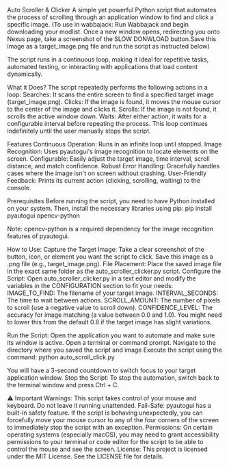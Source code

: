 Auto Scroller & Clicker
A simple yet powerful Python script that automates the process of scrolling through an application window to find and click a specific image. 
(To use in wabbajack: Run Wabbajack and begin downloading your modlist. Once a new window opens, redirecting you onto Nexus page, take a screenshot of the SLOW DONWLOAD button.Save this image as a target_image.png file and run the script as instructed below)

The script runs in a continuous loop, making it ideal for repetitive tasks, automated testing, or interacting with applications that load content dynamically.

What it Does?
The script repeatedly performs the following actions in a loop:
Searches: It scans the entire screen to find a specified target image (target_image.png).
Clicks: If the image is found, it moves the mouse cursor to the center of the image and clicks it.
Scrolls: If the image is not found, it scrolls the active window down.
Waits: After either action, it waits for a configurable interval before repeating the process.
This loop continues indefinitely until the user manually stops the script.

Features
Continuous Operation: Runs in an infinite loop until stopped.
Image Recognition: Uses pyautogui's image recognition to locate elements on the screen.
Configurable: Easily adjust the target image, time interval, scroll distance, and match confidence.
Robust Error Handling: Gracefully handles cases where the image isn't on screen without crashing.
User-Friendly Feedback: Prints its current action (clicking, scrolling, waiting) to the console.


Prerequisites
Before running the script, you need to have Python installed on your system. 
Then, install the necessary libraries using pip:
pip install pyautogui opencv-python

Note: opencv-python is a required dependency for the image recognition features of pyautogui.

How to Use:
Capture the Target Image: Take a clear screenshot of the button, icon, or element you want the script to click. Save this image as a .png file (e.g., target_image.png).
File Placement: Place the saved image file in the exact same folder as the auto_scroller_clicker.py script.
Configure the Script: Open auto_scroller_clicker.py in a text editor and modify the variables in the CONFIGURATION section to fit your needs:
IMAGE_TO_FIND: The filename of your target image.
INTERVAL_SECONDS: The time to wait between actions.
SCROLL_AMOUNT: The number of pixels to scroll (use a negative value to scroll down).
CONFIDENCE_LEVEL: The accuracy for image matching (a value between 0.0 and 1.0). You might need to lower this from the default 0.8 if the target image has slight variations.

Run the Script:
Open the application you want to automate and make sure its window is active.
Open a terminal or command prompt.
Navigate to the directory where you saved the script and image
Execute the script using the command:
python auto_scroll_click.py

You will have a 3-second countdown to switch focus to your target application window.
Stop the Script: To stop the automation, switch back to the terminal window and press Ctrl + C.

⚠️ Important Warnings:
This script takes control of your mouse and keyboard. Do not leave it running unattended.
Fail-Safe: pyautogui has a built-in safety feature. If the script is behaving unexpectedly, you can forcefully move your mouse cursor to any of the four corners of the screen to immediately stop the script with an exception.
Permissions: On certain operating systems (especially macOS), you may need to grant accessibility permissions to your terminal or code editor for the script to be able to control the mouse and see the screen.
License: This project is licensed under the MIT License. See the LICENSE file for details.
